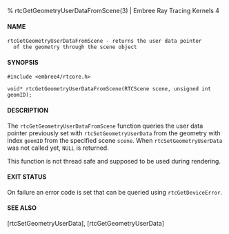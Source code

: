 % rtcGetGeometryUserDataFromScene(3) | Embree Ray Tracing Kernels 4

#### NAME

    rtcGetGeometryUserDataFromScene - returns the user data pointer
      of the geometry through the scene object

#### SYNOPSIS

    #include <embree4/rtcore.h>

    void* rtcGetGeometryUserDataFromScene(RTCScene scene, unsigned int geomID);

#### DESCRIPTION

The `rtcGetGeometryUserDataFromScene` function queries the user data
pointer previously set with `rtcSetGeometryUserData` from the geometry
with index `geomID` from the specified scene `scene`. When
`rtcSetGeometryUserData` was not called yet, `NULL` is returned.

This function is not thread safe and supposed to be used during rendering.

#### EXIT STATUS

On failure an error code is set that can be queried using
`rtcGetDeviceError`.

#### SEE ALSO

[rtcSetGeometryUserData], [rtcGetGeometryUserData]
